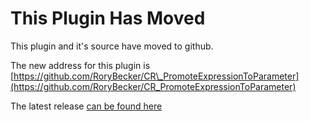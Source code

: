 # This Plugin Has Moved #

This plugin and it's source have moved to github.

The new address for this plugin is [https://github.com/RoryBecker/CR\_PromoteExpressionToParameter](https://github.com/RoryBecker/CR_PromoteExpressionToParameter)

The latest release [can be found here](https://github.com/RoryBecker/CR_PromoteExpressionToParameter/releases/latest)